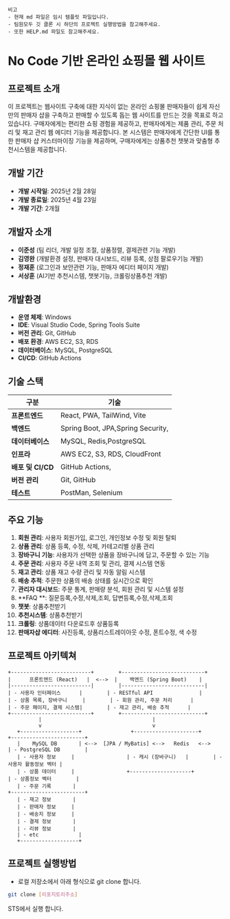 ```
비고
- 현재 md 파일은 임시 템플릿 파일입니다.
- 팀원모두 깃 클론 시 하단의 프로젝트 실행방법을 참고해주세요.
- 또한 HELP.md 파일도 참고해주세요.

```

# No Code 기반 온라인 쇼핑몰 웹 사이트

## 프로젝트 소개

이 프로젝트는 웹사이트 구축에 대한 지식이 없는 온라인 쇼핑몰 판매자들이 쉽게 자신만의 판매자 샵을 구축하고 판매할 수 있도록 돕는 웹 사이트를 만드는 것을 목표로 하고 있습니다. 구매자에게는 편리한 쇼핑 경험을 제공하고, 판매자에게는 제품 관리, 주문 처리 및 재고 관리 웹 에디터 기능을 제공합니다. 본 시스템은 판매자에게 간단한 UI를 통한 판매자 샵 커스터마이징 기능을 제공하며, 구매자에게는 상품추천 챗봇과 맞춤형 추천시스템을 제공합니다.

## 개발 기간

- **개발 시작일**: 2025년 2월 28일
- **개발 종료일**: 2025년 4월 23일
- **개발 기간**: 2개월

## 개발자 소개

- **이준성** (팀 리더, 개발 일정 조절, 상품정렬, 결제관련 기능 개발)
- **김영완** (개발환경 설정, 판매자 대시보드, 리뷰 등록, 상점 팔로우기능 개발)
- **정재훈** (로그인과 보안관련 기능, 판매자 에디터 페이지 개발)
- **서상훈** (AI기반 추천시스템, 챗봇기능, 크롤링상품추천 개발)


## 개발환경

- **운영 체제**: Windows
- **IDE**: Visual Studio Code, Spring Tools Suite
- **버전 관리**: Git, GitHub
- **배포 환경**: AWS EC2, S3, RDS
- **데이터베이스**: MySQL, PostgreSQL
- **CI/CD**: GitHub Actions

## 기술 스택

| 구분              | 기술                                             |
| ----------------- | --------------------------------------           |
| **프론트엔드**    | React, PWA, TailWind, Vite                       |
| **백엔드**        | Spring Boot, JPA,Spring Security,                |
| **데이터베이스**  | MySQL, Redis,PostgreSQL                          |
| **인프라**        | AWS EC2, S3, RDS, CloudFront                     |
| **배포 및 CI/CD** | GitHub Actions,                                  |
| **버전 관리**     | Git, GitHub                                      |
| **테스트**        | PostMan, Selenium                                |

## 주요 기능

1. **회원 관리**: 사용자 회원가입, 로그인, 개인정보 수정 및 회원 탈퇴
2. **상품 관리**: 상품 등록, 수정, 삭제, 카테고리별 상품 관리
3. **장바구니 기능**: 사용자가 선택한 상품을 장바구니에 담고, 주문할 수 있는 기능
4. **주문 관리**: 사용자 주문 내역 조회 및 관리, 결제 시스템 연동
5. **재고 관리**: 상품 재고 수량 관리 및 자동 알림 시스템
6. **배송 추적**: 주문한 상품의 배송 상태를 실시간으로 확인
7. **관리자 대시보드**: 주문 통계, 판매량 분석, 회원 관리 및 시스템 설정
8. **FAQ **: 질문등록,수정,삭제,조회, 답변등록,수정,삭제,조회
9. **챗봇**: 상품추천받기
10. **추천시스템**: 상품추천받기
11. **크롤링**: 상품데이터 다운로드후 상품등록
12. **판매자샵 에디터**: 사진등록, 상품리스트레이아웃 수정, 폰트수정, 색 수정



## 프로젝트 아키텍쳐

```plaintext
+--------------------------+        +---------------------------+
|      프론트엔드 (React)   |  <-->  |    백엔드 (Spring Boot)    |
|--------------------------|        |---------------------------|
| - 사용자 인터페이스      |        | - RESTful API               |
| - 상품 목록, 장바구니     |        | - 회원 관리, 주문 처리      |
| - 주문 페이지, 결제 시스템|        | - 재고 관리, 배송 추적      |
+--------------------------+        +---------------------------+
          |                                    |
          v                                    v
   +-------------------+                +---------------------+         +------------------------+  
   |    MySQL DB       | <-->  [JPA / MyBatis] <-->   Redis   <-->     | - PostgreSQL DB        |
   | - 사용자 정보     |                 | - 캐시 (장바구니)   |        | - 사용자 활동정보 벡터 |
   | - 상품 데이터     |                 +--------------------+         | - 상품정보 벡터        |
   | - 주문 기록       |                                                +------------------------+
   | - 재고 정보       |                                           
   | - 판매자 정보     |
   | - 배송지 정보     |
   | - 결제 정보       |
   | - 리뷰 정보       |
   | - etc             |
   +-------------------+
```




## 프로젝트 실행방법

- 로컬 저장소에서 아래 형식으로 git clone 합니다.

```bash
git clone [리포지토리주소]
```



STS에서 실행 합니다.
